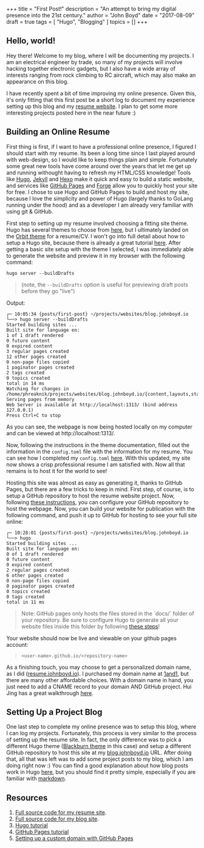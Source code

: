 +++
title = "First Post!"
description = "An attempt to bring my digital presence into the 21st century."
author = "John Boyd"
date = "2017-08-09"
draft = true
tags = [
    "Hugo",
    "Blogging"
]
topics = []
+++

## Hello, world!
Hey there! Welcome to my blog, where I will be documenting my projects. I am an electrical engineer by trade, so many of my projects will involve hacking together electronic gadgets, but I also have a wide array of interests ranging from rock climbing to RC aircraft, which may also make an appearance on this blog.

I have recently spent a bit of time improving my online presence. Given this, it's only fitting that this first post be a short log to document my experience setting up this blog and my [resume website](http://resume.johnboyd.io). I plan to get some more interesting projects posted here in the near future :)

## Building an Online Resume
First thing is first, if I want to have a professional online presence, I figured I should start with my resume. Its been a long time since I last played around with web-design, so I would like to keep things plain and simple. Fortunately some great new tools have come around over the years that let me get up and running withought having to refresh my HTML/CSS knowledge! Tools like [Hugo](https://gohugo.io), [Jekyll](https://jekyllrb.com) and [Hexo](https://hexo.io) make it quick and easy to build a static website, and services like [GitHub Pages](https://pages.github.com/) and [Forge](https://getforge.com) allow you to quickly host your site for free. I chose to use Hugo and GitHub Pages to build and host my site, because I love the simplicity and power of Hugo (largely thanks to GoLang running under the hood) and as a developer I am already very familiar with using git & GitHub.

First step to setting up my resume involved choosing a fitting site theme. Hugo has several themes to choose from [here](https://themes.gohugo.io/), but I ultimately landed on the [Orbit theme](https://themes.gohugo.io/hugo-orbit-theme/) for a resume/CV. I won't go into full detail about how to setup a Hugo site, because there is already a great tutorial [here](https://gohugo.io/getting-started/quick-start/). After getting a basic site setup with the theme I selected, I was immediately able to generate the website and preview it in my browser with the following command:
```
hugo server --buildDrafts
```
>(note, the `--buildDrafts` option is useful for previewing draft posts before they go "live")

Output:
```
┌─ 10:05:34 {posts/first-post} ~/projects/websites/blog.johnboyd.io  
└──> hugo server --buildDrafts
Started building sites ...
Built site for language en:
1 of 1 draft rendered
0 future content
0 expired content
3 regular pages created
12 other pages created
0 non-page files copied
1 paginator pages created
2 tags created
0 topics created
total in 14 ms
Watching for changes in /home/phreaknik/projects/websites/blog.johnboyd.io/{content,layouts,static,themes}
Serving pages from memory
Web Server is available at http://localhost:1313/ (bind address 127.0.0.1)
Press Ctrl+C to stop
```
As you can see, the webpage is now being hosted locally on my computer and can be viewed at http://localhost:1313/.

Now, following the instructions in the theme documentation, filled out the information in the `config.toml` file with the information for my resume. You can see how I completed my `config.toml` [here](https://github.com/phreaknik/resume/blob/master/config.toml). With this updated, my site now shows a crisp professional resume I am satisfied with. Now all that remains is to host it for the world to see!

Hosting this site was almost as easy as generating it, thanks to GitHub Pages, but there are a few tricks to keep in mind. First step, of course, is to setup a GitHub repository to host the resume website project. Now, following [these instructions](https://gohugo.io/hosting-and-deployment/hosting-on-github/), you can configure your GitHub repository to host the webpage. Now, you can build your website for publication with the following command, and push it up to GitHub for hosting to see your full site online:
```
┌─ 10:28:01 {posts/first-post} ~/projects/websites/blog.johnboyd.io  
└──> hugo
Started building sites ...
Built site for language en:
0 of 1 draft rendered
0 future content
0 expired content
2 regular pages created
6 other pages created
0 non-page files copied
0 paginator pages created
0 topics created
0 tags created
total in 11 ms
```
>Note: GitHub pages only hosts the files stored in the \`docs/\` folder of your repository. Be sure to configure Hugo to generate all your website files inside this folder by following [these steps](https://gohugo.io/hosting-and-deployment/hosting-on-github/#deployment-via-docs-folder-on-master-branch)!

Your website should now be live and viewable on your github pages account:

> `<user-name>.github.io/<repository-name>`

As a finishing touch, you may choose to get a personalized domain name, as I did ([resume.johnboyd.io](http://resume.johnboyd.io)). I purchased my domain name at [1and1](https://1and1.com), but there are many other affordable choices. With a domain name in hand, you just need to add a CNAME record to your domain AND GitHub project. Hui Jing has a great walkthrough [here](https://www.chenhuijing.com/blog/setting-up-custom-domain-github-pages/).

## Setting Up a Project Blog
One last step to complete my online presence was to setup this blog, where I can log my projects. Fortunately, this process is very similar to the process of setting up the resume site. In fact, the only difference was to pick a different Hugo theme ([Blackburn theme](https://themes.gohugo.io/blackburn/) in this case) and setup a different GitHub repository to host this site at my [blog.johnboyd.io](http://blog.johnboyd.io) URL. After doing that, all that was left was to add some project posts to my blog, which I am doing right now :) You can find a good explanation about how blog posts work in Hugo [here](https://gohugo.io/getting-started/quick-start/#step-4-add-some-content), but you should find it pretty simple, especially if you are familiar with [markdown](https://en.wikipedia.org/wiki/Markdown).

## Resources
1. [Full source code for my resume site](https://github.com/phreaknik/resume).
1. [Full source code for my blog site](https://github.com/phreaknik/blog.johnboyd.io).
1. [Hugo tutorial](https://gohugo.io/getting-started/quick-start/)
1. [GitHub Pages tutorial](https://learntocodewith.me/tutorials/github-pages/)
1. [Setting up a custom domain with GitHub Pages](https://www.chenhuijing.com/blog/setting-up-custom-domain-github-pages/)
